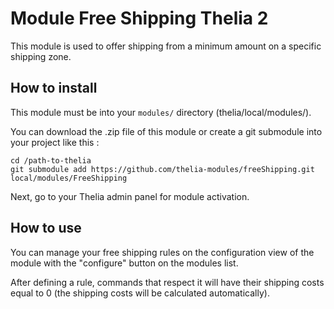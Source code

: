 # Module Free Shipping Thelia 2

This module is used to offer shipping from a minimum amount on a specific shipping zone.

## How to install

This module must be into your ```modules/``` directory (thelia/local/modules/).

You can download the .zip file of this module or create a git submodule into your project like this :

```
cd /path-to-thelia
git submodule add https://github.com/thelia-modules/freeShipping.git local/modules/FreeShipping
```

Next, go to your Thelia admin panel for module activation.

## How to use

You can manage your free shipping rules on the configuration view of the module with the "configure" button on the modules list.

After defining a rule, commands that respect it will have their shipping costs equal to 0 (the shipping costs will be calculated automatically).
